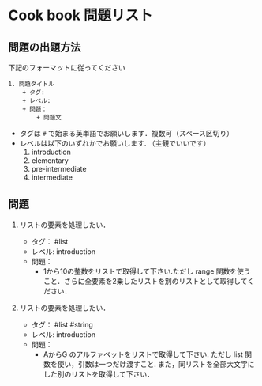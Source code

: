 # Cook book 問題リスト

## 問題の出題方法

下記のフォーマットに従ってください

```
1. 問題タイトル
    + タグ: 
    + レベル:
    + 問題：
        + 問題文
```
+ タグは `#` で始まる英単語でお願いします．複数可（スペース区切り）
+ レベルは以下のいずれかでお願いします. （主観でいいです）
    1. introduction
    1. elementary
    1. pre-intermediate
    1. intermediate


## 問題

1. リストの要素を処理したい．
    + タグ： #list 
    + レベル: introduction
    + 問題： 
        + 1から10の整数をリストで取得して下さい.ただし range 関数を使うこと．さらに全要素を2乗したリストを別のリストとして取得してください．

1. リストの要素を処理したい．
    + タグ： #list #string
    + レベル: introduction
    + 問題： 
        + AからG のアルファベットをリストで取得して下さい. ただし list 関数を使い，引数は一つだけ渡すこと. また，同リストを全部大文字にした別のリストを取得して下さい．







